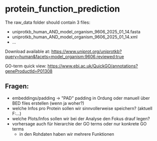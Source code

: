 # protein_function_prediction

The raw_data folder should contain 3 files:
- uniprotkb_human_AND_model_organism_9606_2025_01_14.fasta
- uniprotkb_human_AND_model_organism_9606_2025_01_14.xml
- ...

Download available at: https://www.uniprot.org/uniprotkb?query=human&facets=model_organism:9606,reviewed:true


GO-term quick view: https://www.ebi.ac.uk/QuickGO/annotations?geneProductId=P01308

## Fragen:
- embeddings/padding -> "PAD" padding in Ordung oder manuell über BED files erstellen (wenn ja woher?)
- welche Infos pro Protein sollen wir sinnvollerweise speichern? (aktuell F:...)
- welche Plots/Infos sollen wir bei der Analyse den Fokus drauf legen?
- vorhersage auch für hierarchie der GO terms oder nur konkrete GO terms
  - in den Rohdaten haben wir mehrere Funktionen